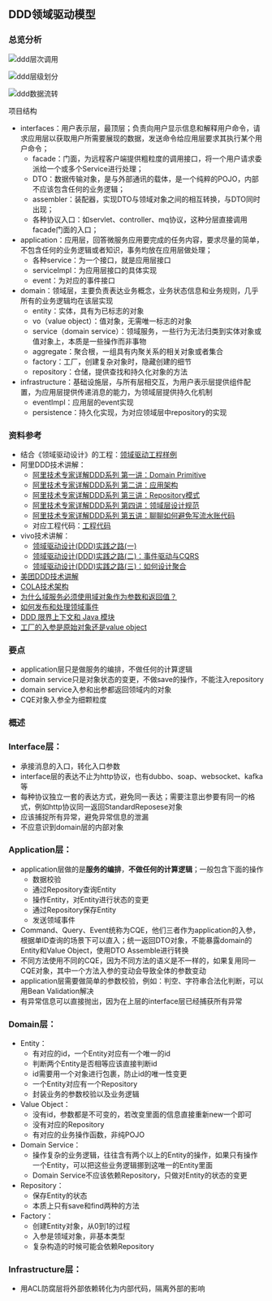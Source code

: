 ## DDD领域驱动模型

### 总览分析

![ddd层次调用](./images/ddd层次调用.png)

![ddd层级划分](./images/ddd层级划分.png)

![ddd数据流转](./images/ddd数据流转.png)

项目结构

- interfaces：用户表示层，最顶层；负责向用户显示信息和解释用户命令，请求应用层以获取用户所需要展现的数据，发送命令给应用层要求其执行某个用户命令；
  - facade：门面，为远程客户端提供粗粒度的调用接口，将一个用户请求委派给一个或多个Service进行处理；
  - DTO：数据传输对象，是与外部通讯的载体，是一个纯粹的POJO，内部不应该包含任何的业务逻辑；
  - assembler：装配器，实现DTO与领域对象之间的相互转换，与DTO同时出现；
  - 各种协议入口：如servlet、controller、mq协议，这种分层直接调用facade门面的入口；
- application：应用层，回答微服务应用要完成的任务内容，要求尽量的简单，不包含任何的业务逻辑或者知识，事务均放在应用层做处理；
  - 各种service：为一个接口，就是应用层接口
  - serviceImpl：为应用层接口的具体实现
  - event：为对应的事件接口
- domain：领域层，主要负责表达业务概念，业务状态信息和业务规则，几乎所有的业务逻辑均在该层实现
  - entity：实体，具有为已标志的对象
  - vo（value object）：值对象，无需唯一标志的对象
  - service（domain service）：领域服务，一些行为无法归类到实体对象或值对象上，本质是一些操作而非事物
  - aggregate：聚合根，一组具有内聚关系的相关对象或者集合
  - factory：工厂，创建复杂对象时，隐藏创建的细节
  - repository：仓储，提供查找和持久化对象的方法
- infrastructure：基础设施层，与所有层相交互，为用户表示层提供组件配置，为应用层提供传递消息的能力，为领域层提供持久化机制
  - eventImpl：应用层的event实现
  - persistence：持久化实现，为对应领域层中repository的实现

### 资料参考

- 结合《领域驱动设计》的工程：[领域驱动工程样例](https://github.com/citerus/dddsample-core)
- 阿里DDD技术讲解：
  - [阿里技术专家详解DDD系列 第一讲：Domain Primitive](https://juejin.cn/post/6844904177207001101)
  - [阿里技术专家详解DDD系列 第二讲：应用架构](https://juejin.cn/post/6844904201575743495)
  - [阿里技术专家详解DDD系列 第三讲：Repository模式](https://juejin.cn/post/6845166890554228744)
  - [阿里技术专家详解DDD系列 第四讲：领域层设计规范](https://juejin.cn/post/6912228908075057166)
  - [阿里技术专家详解DDD系列 第五讲：聊聊如何避免写流水账代码](https://juejin.cn/post/6953141151931039758)
  - 对应工程代码：[工程代码](https://github.com/Air433/dddbook)
- vivo技术讲解：
  - [领域驱动设计(DDD)实践之路(一)](https://juejin.cn/post/6844904071174815752)
  - [领域驱动设计(DDD)实践之路(二)：事件驱动与CQRS](https://juejin.cn/post/6844904122659913735)
  - [领域驱动设计(DDD)实践之路(三)：如何设计聚合](https://juejin.cn/post/6844904158449893389)
- [美团DDD技术讲解](https://developer.aliyun.com/article/319159)
- [COLA技术架构](https://github.com/alibaba/COLA)
- [为什么域服务必须使用域对象作为参数和返回值？](https://stackoverflow.com/questions/14326230/why-must-domain-services-use-domain-objects-as-parameters-and-return-values)
- [如何发布和处理领域事件](http://www.kamilgrzybek.com/design/how-to-publish-and-handle-domain-events/)
- [DDD 限界上下文和 Java 模块](https://www.baeldung.com/java-modules-ddd-bounded-contexts)
- [工厂的入参是原始对象还是value object](https://stackoverflow.com/questions/11395031/ddd-factory-entity-value-object?rq=1)

### 要点

- application层只是做服务的编排，不做任何的计算逻辑
- domain service只是对象状态的变更，不做save的操作，不能注入repository
- domain service入参和出参都返回领域内的对象
- CQE对象入参全为细颗粒度

### 概述

### Interface层：

- 承接消息的入口，转化入口参数
- interface层的表达不止为http协议，也有dubbo、soap、websocket、kafka等
- 每种协议独立一套的表达方式，避免同一表达；需要注意出参要有同一的格式，例如http协议同一返回StandardReposese对象
- 应该捕捉所有异常，避免异常信息的泄漏
- 不应意识到domain层的内部对象

### Application层：

- application层做的是**服务的编排**，**不做任何的计算逻辑**；一般包含下面的操作
  - 数据校验
  - 通过Repository查询Entity
  - 操作Entity，对Entity进行状态的变更
  - 通过Repository保存Entity
  - 发送领域事件
- Command、Query、Event统称为CQE，他们三者作为application的入参，根据单ID查询的场景下可以直入；统一返回DTO对象，不能暴露domain的Entity和Value Object，使用DTO Assemble进行转换
- 不同方法使用不同的CQE，因为不同方法的语义是不一样的，如果复用同一CQE对象，其中一个方法入参的变动会导致全体的参数变动
- application层需要做简单的参数校验，例如：判空、字符串合法化判断，可以用Bean Validation解决
- 有异常信息可以直接抛出，因为在上层的interface层已经捕获所有异常

### Domain层：

- Entity：
  - 有对应的id，一个Entity对应有一个唯一的id
  - 判断两个Entity是否相等应该直接判断id
  - id需要用一个对象进行包裹，防止id的唯一性变更
  - 一个Entity对应有一个Repository
  - 封装业务的参数校验以及业务逻辑
- Value Object：
  - 没有id，参数都是不可变的，若改变里面的信息直接重新new一个即可
  - 没有对应的Repository
  - 有对应的业务操作函数，非纯POJO
- Domain Service：
  - 操作复杂的业务逻辑，往往含有两个以上的Entity的操作，如果只有操作一个Entity，可以把这些业务逻辑挪到这唯一的Entity里面
  - Domain Service不应该依赖Repository，只做对Entity的状态的变更
- Repository：
  - 保存Entity的状态
  - 本质上只有save和find两种的方法
- Factory：
  - 创建Entity对象，从0到1的过程
  - 入参是领域对象，非基本类型
  - 复杂构造的时候可能会依赖Repository

### Infrastructure层：

- 用ACL防腐层将外部依赖转化为内部代码，隔离外部的影响